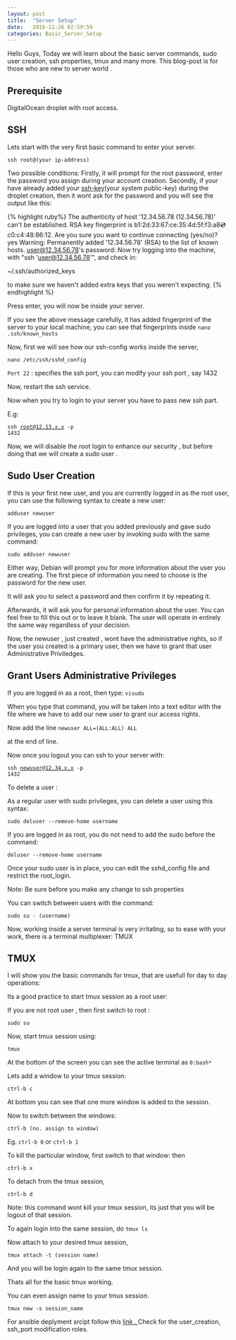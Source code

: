 ```yaml
---
layout: post
title:  "Server Setup"
date:   2016-12-26 02:59:59
categories: Basic_Server_Setup
---
```


Hello Guys, 
Today we will learn about the basic server commands, sudo user creation, ssh properties, tmux and many more. This blog-post is for those who are new to server world .

<h2>Prerequisite</h2>
DigitalOcean droplet with root access.

<h2>SSH</h2>

Lets start with the very first basic command to enter your server.

<code>ssh root@(your ip-address)</code>

Two possible conditions:
Firstly, it will prompt for the root password, enter the password you assign during your account creation.
Secondly, if your have already added your <a href="https://www.digitalocean.com/community/tutorials/how-to-set-up-ssh-keys--2">ssh-key</a>(your system public-key) during the droplet creation, then it wont ask for the password and you will see the output like this:

{% highlight ruby%}
The authenticity of host '12.34.56.78 (12.34.56.78)' can't be established.
RSA key fingerprint is b1:2d:33:67:ce:35:4d:5f:f3:a8:cd:c0:c4:48:86:12.
Are you sure you want to continue connecting (yes/no)? yes
Warning: Permanently added '12.34.56.78' (RSA) to the list of known hosts.
user@12.34.56.78's password: 
Now try logging into the machine, with "ssh 'user@12.34.56.78'", and check in:

  ~/.ssh/authorized_keys

to make sure we haven't added extra keys that you weren't expecting.
{% endhighlight %}

Press enter, you will now be inside your server.

If you see the above message carefully, it has added fingerprint of the server to your local machine, you can see that fingerprints inside 
<code>nano .ssh/known_hosts</code>

Now, first we will see how our  ssh-config works inside the server, 

<code>nano /etc/ssh/sshd_config</code>

<code>Port 22</code> : specifies the ssh port, you can modify your ssh port , say 1432

Now, restart the ssh service.

Now when you try to login to your server you have to pass new ssh part. 

E.g:

<code>ssh root@12.13.x.x -p 1432</code>

Now, we will disable the root login to enhance our security , but before doing that we will create a sudo user .

<h2>Sudo User Creation</h2>

If this is your first new user, and you are currently logged in as the root user, you can use the following syntax to create a new user:

<code>adduser newuser</code>

If you are logged into a user that you added previously and gave sudo privileges, you can create a new user by invoking sudo with the same command:

<code>sudo adduser newuser</code>

Either way, Debian will prompt you for more information about the user you are creating. The first piece of information you need to choose is the password for the new user.

It will ask you to select a password and then confirm it by repeating it.

Afterwards, it will ask you for personal information about the user. You can feel free to fill this out or to leave it blank. The user will operate in entirely the same way regardless of your decision.

Now, the newuser , just created , wont have the administrative rights, so if the user you created is a primary user, then we have to grant that user Administrative Priviledges.

<h2>Grant Users Administrative Privileges</h2>

If you are logged in as a root, then type:
<code>visudo</code>

When you type that command, you will be taken into a text editor with the file where we have to add our new user to grant our access rights.

Now add the line 
<code>newuser    ALL=(ALL:ALL) ALL</code> 

at the end of line.

Now once you logout you can ssh to your server with:

<code>ssh newuser@12.34.x.x -p 1432</code>

To delete a user :

As a regular user with sudo privileges, you can delete a user using this syntax:

<code>sudo deluser --remove-home username</code>

If you are logged in as root, you do not need to add the sudo before the command:

<code>deluser --remove-home username</code>

Once your sudo user is in place, you can edit the sshd_config file and restrict the root_login.

Note: Be sure before you make any change to ssh properties

You can switch between users with the command:

<code>sudo su - (username)</code>

Now, working inside a server terminal is very irritating, so to ease with your work, there is a terminal multiplexer: TMUX

<h2>TMUX</h2>

I will show you the basic commands for tmux, that are usefull for day to day operations:

Its a good practice to start tmux session as a root user:

If you are not root user , then first switch to root : 

<code>sudo su</code>

Now, start tmux session using:

<code>tmux</code>

At the bottom of the screen you can see the active terminal as <code>0:bash*</code>

Lets add a window to your tmux session:

<code>ctrl-b c</code>

At bottom you can see that one more window is added to the session.

Now to switch between the windows:

<code>ctrl-b (no. assign to window)</code>

Eg. <code>ctrl-b 0</code> or <code>ctrl-b 1</code>

To kill the particular window, first switch to that window:
then

<code>ctrl-b x</code>

To detach from the tmux session,

<code>ctrl-b d</code>

Note: this command wont kill your tmux session, its just that you will be logout of that session.

To again login into the same session, do 
<code>tmux ls</code>

Now attach to your desired tmux session, 

<code>tmux attach -t (session name)</code>

And you will be login again to the same tmux session. 

Thats all for the basic tmux working.

You can even assign name to your tmux session.

<code>tmux new -s session_name</code>

For ansible deplyment srcipt follow this <a href="https://github.com/sumitgupta0001/ansible-scripting">link . </a> Check for the user_creation, ssh_port modification roles.

